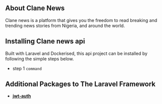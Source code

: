 ## About Clane News

Clane news is a platform that gives you the freedom to read breaking and trending news stories from Nigeria, and around the world. 

## Installing Clane news api

Built with Laravel and Dockerised, this api project can be installed by following the simple steps below.
- step 1 `command`


## Additional Packages to The Laravel Framework
- **[jwt-auth](https://github.com/tymondesigns/jwt-auth/tree/1.0.0-rc.5)**
